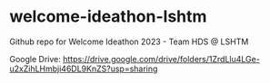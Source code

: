 # welcome-ideathon-lshtm
Github repo for Welcome Ideathon 2023 - Team HDS @ LSHTM


Google Drive: https://drive.google.com/drive/folders/1ZrdLlu4LGe-u2xZihLHmbji46DL9KnZS?usp=sharing
